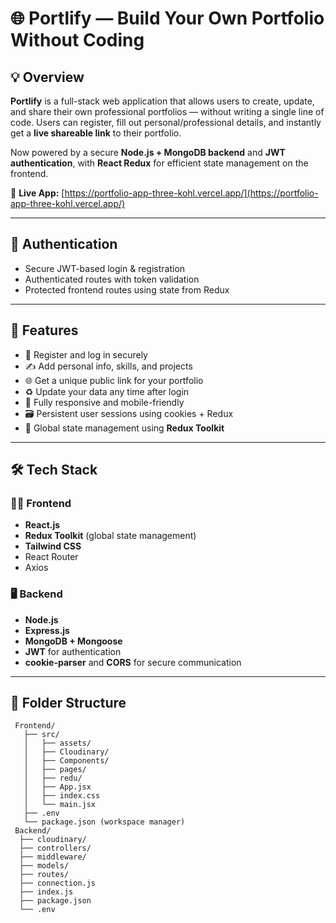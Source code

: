# 🌐 Portlify — Build Your Own Portfolio Without Coding

## 💡 Overview

**Portlify** is a full-stack web application that allows users to create, update, and share their own professional portfolios — without writing a single line of code. Users can register, fill out personal/professional details, and instantly get a **live shareable link** to their portfolio.

Now powered by a secure **Node.js + MongoDB backend** and **JWT authentication**, with **React Redux** for efficient state management on the frontend.

🔗 **Live App:** [https://portfolio-app-three-kohl.vercel.app/](https://portfolio-app-three-kohl.vercel.app/)

---

## 🔐 Authentication

- Secure JWT-based login & registration
- Authenticated routes with token validation
- Protected frontend routes using state from Redux

---

## 🚀 Features

- 📝 Register and log in securely
- ✍️ Add personal info, skills, and projects
- 🌐 Get a unique public link for your portfolio
- ♻️ Update your data any time after login
- 📱 Fully responsive and mobile-friendly
- 🗃️ Persistent user sessions using cookies + Redux
- 🧠 Global state management using **Redux Toolkit**

---

## 🛠 Tech Stack

### 🧑‍💻 Frontend
- **React.js**
- **Redux Toolkit** (global state management)
- **Tailwind CSS**
- React Router
- Axios

### 🖥️ Backend
- **Node.js**
- **Express.js**
- **MongoDB + Mongoose**
- **JWT** for authentication
- **cookie-parser** and **CORS** for secure communication

---
## 📁 Folder Structure

```plaintext
 Frontend/
   ├── src/
   │   ├── assets/
   │   ├── Cloudinary/
   │   ├── Components/
   │   ├── pages/
   │   ├── redu/
   │   ├── App.jsx
   │   ├── index.css
   │   └── main.jsx
   ├── .env
   └── package.json (workspace manager)
 Backend/
  ├── cloudinary/
  ├── controllers/
  ├── middleware/
  ├── models/
  ├── routes/
  ├── connection.js
  ├── index.js
  ├── package.json
  └── .env

```
